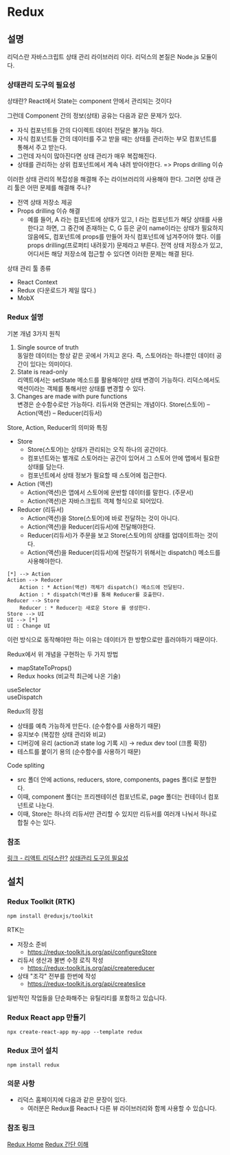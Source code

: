 # Redux

## 설명

리덕스란 자바스크립트 상태 관리 라이브러리 이다. 
리덕스의 본질은 Node.js 모듈이다. 

### 상태관리 도구의 필요성
상태란?
React에서 State는 component 안에서 관리되는 것이다

그런데 Component 간의 정보(상태) 공유는 다음과 같은 문제가 있다. 
  * 자식 컴포넌트들 간의 다이렉트 데이터 전달은 불가능 하다.
  * 자식 컴포넌트들 간의 데이터를 주고 받을 때는 상태를 관리하는 부모 컴포넌트를 통해서 주고 받는다.
  * 그런데 자식이 많아진다면 상태 관리가 매우 복잡해진다.
  * 상태를 관리하는 상위 컴포넌트에서 계속 내려 받아야한다. => Props drilling 이슈

이러한 상태 관리의 복잡성을 해결해 주는 라이브러리의 사용해야 한다.
그러면 상태 관리 툴은 어떤 문제를 해결해 주나?
  * 전역 상태 저장소 제공
  * Props drilling 이슈 해결 
    * 예를 들어, A 라는 컴포넌트에 상태가 있고, I 라는 컴포넌트가 해당 상태를 사용한다고 하면,
     그 중간에 존재하는 C, G 등은 굳이 name이라는 상태가 필요하지 않음에도, 컴포넌트에 props를 만들어 자식 컴포넌트에 넘겨주어야 했다.
     이를 props drilling(프로퍼티 내려꽂기) 문제라고 부른다. 전역 상태 저장소가 있고, 어디서든 해당 저장소에 접근할 수 있다면 이러한 문제는 해결 된다.

상태 관리 툴 종류
  * React Context
  * Redux (다운로드가 제일 많다.)
  * MobX

### Redux 설명 

기본 개념 3가지 원칙
1. Single source of truth  
   동일한 데이터는 항상 같은 곳에서 가지고 온다.
   즉, 스토어라는 하나뿐인 데이터 공간이 있다는 의미이다.
2. State is read-only  
   리액트에서는 setState 메소드를 활용해야만 상태 변경이 가능하다.
   리덕스에서도 액션이라는 객체를 통해서만 상태를 변경할 수 있다.
3. Changes are made with pure functions  
   변경은 순수함수로만 가능하다.
   리듀서와 연관되는 개념이다.
   Store(스토어) – Action(액션) – Reducer(리듀서)

Store, Action, Reducer의 의미와 특징
* Store
  * Store(스토어)는 상태가 관리되는 오직 하나의 공간이다. 
  * 컴포넌트와는 별개로 스토어라는 공간이 있어서 그 스토어 안에 앱에서 필요한 상태를 담는다. 
  * 컴포넌트에서 상태 정보가 필요할 때 스토어에 접근한다.
* Action (액션)
  * Action(액션)은 앱에서 스토어에 운반할 데이터를 말한다. (주문서)
  * Action(액션)은 자바스크립트 객체 형식으로 되어있다.
* Reducer (리듀서)
  * Action(액션)을 Store(스토어)에 바로 전달하는 것이 아니다. 
  * Action(액션)을 Reducer(리듀서)에 전달해야한다. 
  * Reducer(리듀서)가 주문을 보고 Store(스토어)의 상태를 업데이트하는 것이다. 
  * Action(액션)을 Reducer(리듀서)에 전달하기 위해서는 dispatch() 메소드를 사용해야한다.


```plantuml
[*] --> Action
Action --> Reducer
    Action : * Action(액션) 객체가 dispatch() 메소드에 전달된다. 
    Action : * dispatch(액션)를 통해 Reducer를 호출한다.
Reducer --> Store
    Reducer : * Reducer는 새로운 Store 를 생성한다.
Store --> UI
UI --> [*]
UI : Change UI 
```

이런 방식으로 동작해야만 하는 이유는 데이터가 한 방향으로만 흘러야하기 때문이다.

Redux에서 위 개념을 구현하는 두 가지 방법
* mapStateToProps()
* Redux hooks (비교적 최근에 나온 기술)

useSelector  
useDispatch


Redux의 장점
* 상태를 예측 가능하게 만든다. (순수함수를 사용하기 때문)
* 유지보수 (복잡한 상태 관리와 비교)
* 디버깅에 유리 (action과 state log 기록 시) → redux dev tool (크롬 확장)
* 테스트를 붙이기 용의 (순수함수를 사용하기 때문)

Code spliting
* src 폴더 안에 actions, reducers, store, components, pages 폴더로 분할한다.
* 이때, component 폴더는 프리젠테이션 컴포넌트로, page 폴더는 컨테이너 컴포넌트로 나눈다.
* 이때, Store는 하나의 리듀서만 관리할 수 있지만 리듀서를 여러개 나눠서 하나로 합칠 수는 있다.



### 참조 

[링크 - 리액트 리덕스란?](https://hanamon.kr/redux%EB%9E%80-%EB%A6%AC%EB%8D%95%EC%8A%A4-%EC%83%81%ED%83%9C-%EA%B4%80%EB%A6%AC-%EB%9D%BC%EC%9D%B4%EB%B8%8C%EB%9F%AC%EB%A6%AC/)
[상태관리 도구의 필요성](https://hanamon.kr/redux%EB%9E%80-%EB%A6%AC%EB%8D%95%EC%8A%A4-%EC%83%81%ED%83%9C-%EA%B4%80%EB%A6%AC-%EB%9D%BC%EC%9D%B4%EB%B8%8C%EB%9F%AC%EB%A6%AC/)




## 설치

### Redux Toolkit (RTK)

    npm install @reduxjs/toolkit

RTK는 
* 저장소 준비  
  * <https://redux-toolkit.js.org/api/configureStore>
* 리듀서 생산과 불변 수정 로직 작성  
  * <https://redux-toolkit.js.org/api/createreducer>  
* 상태 "조각" 전부를 한번에 작성
  * <https://redux-toolkit.js.org/api/createslice>

일반적인 작업들을 단순화해주는 유틸리티를 포함하고 있습니다.

### Redux React app 만들기 

    npx create-react-app my-app --template redux

### Redux 코어 설치
    
    npm install redux






### 의문 사항
 * 리덕스 홈페이지에 다음과 같은 문장이 있다.
   * 여러분은 Redux를 React나 다른 뷰 라이브러리와 함께 사용할 수 있습니다.


### 참조 링크
[Redux Home](https://ko.redux.js.org/introduction/getting-started/)
[Redux 간단 이해](https://velog.io/@qf9ar8nv/%EA%B0%84%EB%8B%A8%ED%95%9C-%EC%98%88%EC%A0%9C%EB%A5%BC-%ED%86%B5%ED%95%B4-Redux%EB%A5%BC-%EC%9D%B4%ED%95%B4%ED%95%98%EA%B8%B0)

